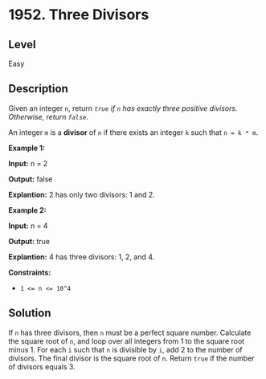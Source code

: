 # 1952. Three Divisors
## Level
Easy

## Description
Given an integer `n`, return *`true` if `n` has exactly three positive divisors. Otherwise, return `false`*.

An integer `m` is a **divisor** of `n` if there exists an integer `k` such that `n = k * m`.

**Example 1:**

**Input:** n = 2

**Output:** false

**Explantion:** 2 has only two divisors: 1 and 2.

**Example 2:**

**Input:** n = 4

**Output:** true

**Explantion:** 4 has three divisors: 1, 2, and 4.

**Constraints:**

* `1 <= n <= 10^4`

## Solution
If `n` has three divisors, then `n` must be a perfect square number. Calculate the square root of `n`, and loop over all integers from 1 to the square root minus 1. For each `i` such that `n` is divisible by `i`, add 2 to the number of divisors. The final divisor is the square root of `n`. Return `true` if the number of divisors equals 3.
